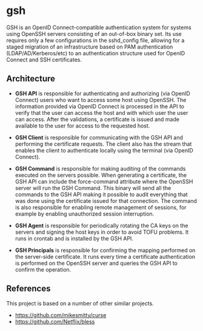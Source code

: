 # gsh

GSH is an OpenID Connect-compatible authentication system for systems using OpenSSH servers consisting of an out-of-box binary set.
Its use requires only a few configurations in the sshd_config file, allowing for a staged migration of an infrastructure based on PAM  authentication (LDAP/AD/Kerberos/etc) to an authentication structure used for OpenID Connect and SSH certificates.

## Architecture

- **GSH API** is responsible for authenticating and authorizing (via OpenID Connect) users who want to access some host using OpenSSH. The information provided via OpenID Connect is processed in the API to verify that the user can access the host and with which user the user can access.
After the validations, a certificate is issued and made available to the user for access to the requested host.

- **GSH Client** is responsible for communicating with the GSH API and performing the certificate requests. The client also has the stream that enables the client to authenticate locally using the terminal (via OpenID Connect).

- **GSH Command** is responsible for making auditing of the commands executed on the servers possible. When generating a certificate, the GSH API can include the force-command attribute where the OpenSSH server will run the GSH Command. This binary will send all the commands to the GSH API making it possible to audit everything that was done using the certificate issued for that connection.
The command is also responsible for enabling remote management of sessions, for example by enabling unauthorized session interruption.

- **GSH Agent** is responsible for periodically rotating the CA keys on the servers and signing the host keys in order to avoid TOFU problems. It runs in crontab and is installed by the GSH API.

- **GSH Principals** is responsible for confirming the mapping performed on the server-side certificate. It runs every time a certificate authentication is performed on the OpenSSH server and queries the GSH API to confirm the operation.

## References

This project is based on a number of other similar projects.

- https://github.com/mikesmitty/curse
- https://github.com/Netflix/bless
